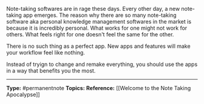 Note-taking softwares are in rage these days. Every other day, a new note-taking app emerges. The reason why there are so many note-taking software aka personal knowledge management softwares in the market is because it is incredibly personal. What works for one might not work for others. What feels right for one doesn't feel the same for the other.

There is no such thing as a perfect app. New apps and features will make your workflow feel like nothing.

Instead of tryign to change and remake everything, you should use the apps in a way that benefits you the most.


----
**Type:** #permanentnote 
**Topics:**
**Reference:** [[Welcome to the Note Taking Apocalypse]]


